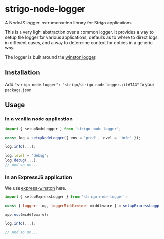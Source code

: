 # strigo-node-logger

A NodeJS logger instrumentation library for Strigo applications.

This is a very light abstraction over a common logger.
It provides a way to setup the logger for various applications, defaults as to where to direct logs in different cases, and a way to determine context for entries in a generic way.

The logger is built around the [winston logger](https://github.com/winstonjs/winston).

## Installation

Add `"strigo-node-logger": "strigo/strigo-node-logger.git#TAG"` to your `package.json`.

## Usage

### In a vanilla node application

```javascript
import { setupNodeLogger } from 'strigo-node-logger';

const log = setupNodeLogger({ env = 'prod', level = 'info' });

log.info(...);

log.level = 'debug';
log.debug(...);
// And so on...
```

### In an ExpressJS application

We use [express-winston](https://github.com/bithavoc/express-winston) here.

```javascript
import { setupExpressLogger } from 'strigo-node-logger';

const { logger: log, loggerMiddleware: middleware } = setupExpressLogger({ env = 'prod' , level = 'info' });

app.use(middleware);

log.info(...);

// And so on...
```
